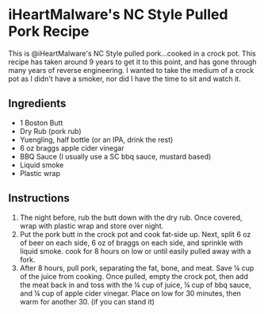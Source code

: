 # iHeartMalware's NC Style Pulled Pork Recipe

This is @iHeartMalware's NC Style pulled pork...cooked in a crock pot. This recipe has taken around 9 years to get it to this point, and has gone through many years of reverse engineering. I wanted to take the medium of a crock pot as I didn't have a smoker, nor did I have the time to sit and watch it.

## Ingredients

- 1 Boston Butt
- Dry Rub (pork rub)
- Yuengling, half bottle (or an IPA, drink the rest)
- 6 oz braggs apple cider vinegar
- BBQ Sauce (I usually use a SC bbq sauce, mustard based)
- Liquid smoke
- Plastic wrap

## Instructions

1. The night before, rub the butt down with the dry rub. Once covered, wrap with plastic wrap and store over night.
2. Put the pork butt in the crock pot and cook fat-side up. Next, split 6 oz of beer on each side, 6 oz of braggs on each side, and sprinkle with liquid smoke. cook for 8 hours on low or until easily pulled away with a fork.
3. After 8 hours, pull pork, separating the fat, bone, and meat. Save ¼ cup of the juice from cooking. Once pulled, empty the crock pot, then add the meat back in and toss with the ¼ cup of juice, ¼ cup of bbq sauce, and ¼ cup of apple cider vinegar. Place on low for 30 minutes, then warm for another 30. (if you can stand it)



